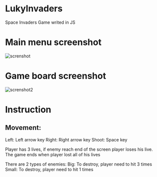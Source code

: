 # LukyInvaders
Space Invaders Game writed in JS

# Main menu screenshot
![screnshot](https://user-images.githubusercontent.com/25785668/99901074-43e8d580-2cb4-11eb-9c59-24cffbeb8bd5.jpg)

# Game board screenshot

![screnshot2](https://user-images.githubusercontent.com/25785668/99901080-49deb680-2cb4-11eb-9d8a-e2e9f2246a8a.jpg)

#  Instruction

## Movement:
Left: Left arrow key
Right: Right arrow key
Shoot: Space key

Player has 3 lives, if enemy reach end of the screen player loses his live.
The game ends when player lost all of his lives

There are 2 types of enemies: 
Big: To destroy, player need to hit 3 times 
Small: To destroy, player need to hit 1 times
